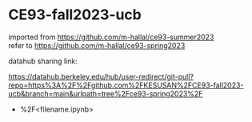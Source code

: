 # CE93-fall2023-ucb

imported from https://github.com/m-hallal/ce93-summer2023<br>
refer to https://github.com/m-hallal/ce93-spring2023<br>

datahub sharing link: <br>

https://datahub.berkeley.edu/hub/user-redirect/git-pull?repo=https%3A%2F%2Fgithub.com%2FKESUSAN%2FCE93-fall2023-ucb&branch=main&urlpath=tree%2Fce93-spring2023%2F 
 + <Lab name>%2F<filename.ipynb>
